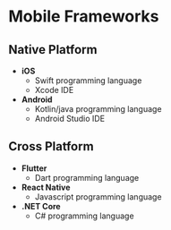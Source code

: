 # Mobile Frameworks

## Native Platform

- **iOS**
  - Swift programming language
  - Xcode IDE
- **Android**
  - Kotlin/java programming language
  - Android Studio IDE

## Cross Platform

- **Flutter**
  - Dart programming language
- **React Native**
  - Javascript programming language
- **.NET Core**
  - C# programming language
